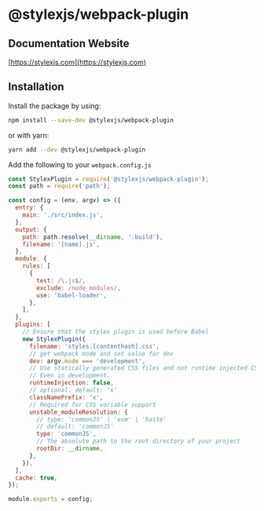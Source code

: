 # @stylexjs/webpack-plugin


## Documentation Website
[https://stylexjs.com](https://stylexjs.com)

## Installation

Install the package by using:
```bash
npm install --save-dev @stylexjs/webpack-plugin
```

or with yarn:

```bash
yarn add --dev @stylexjs/webpack-plugin
```

Add the following to your `webpack.config.js`
```javascript
const StylexPlugin = require('@stylexjs/webpack-plugin');
const path = require('path');

const config = (env, argv) => ({
  entry: {
    main: './src/index.js',
  },
  output: {
    path: path.resolve(__dirname, '.build'),
    filename: '[name].js',
  },
  module: {
    rules: [
      {
        test: /\.js$/,
        exclude: /node_modules/,
        use: 'babel-loader',
      },
    ],
  },
  plugins: [
    // Ensure that the stylex plugin is used before Babel
    new StylexPlugin({
      filename: 'styles.[contenthash].css',
      // get webpack mode and set value for dev
      dev: argv.mode === 'development',
      // Use statically generated CSS files and not runtime injected CSS.
      // Even in development.
      runtimeInjection: false,
      // optional. default: 'x'
      classNamePrefix: 'x',
      // Required for CSS variable support
      unstable_moduleResolution: {
        // type: 'commonJS' | 'esm' | 'haste'
        // default: 'commonJS'
        type: 'commonJS',
        // The absolute path to the root directory of your project
        rootDir: __dirname,
      },
    }),
  ],
  cache: true,
});

module.exports = config;
```